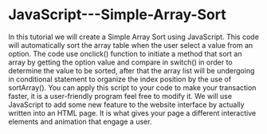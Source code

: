# JavaScript---Simple-Array-Sort
In this tutorial we will create a Simple Array Sort using JavaScript. This code will automatically sort the array table when the user select a value from an option. The code use onclick() function to initiate a method that sort an array by getting the option value and compare in switch() in order to determine the value to be sorted, after that the array list will be undergoing in conditional statement to organize the index position by the use of sortArray(). You can apply this script to your code to make your transaction faster, it is a user-friendly program feel free to modify it.  We will use JavaScript to add some new feature to the website interface by actually written into an HTML page. It is what gives your page a different interactive elements and animation that engage a user.
